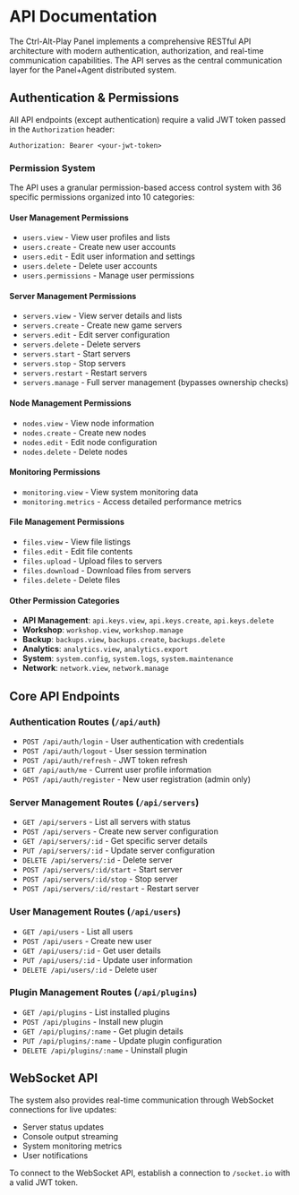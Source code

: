 # API Documentation

The Ctrl-Alt-Play Panel implements a comprehensive RESTful API architecture with modern authentication, authorization, and real-time communication capabilities. The API serves as the central communication layer for the Panel+Agent distributed system.

## Authentication & Permissions

All API endpoints (except authentication) require a valid JWT token passed in the `Authorization` header:
```
Authorization: Bearer <your-jwt-token>
```

### Permission System

The API uses a granular permission-based access control system with 36 specific permissions organized into 10 categories:

#### User Management Permissions
- `users.view` - View user profiles and lists
- `users.create` - Create new user accounts
- `users.edit` - Edit user information and settings
- `users.delete` - Delete user accounts
- `users.permissions` - Manage user permissions

#### Server Management Permissions
- `servers.view` - View server details and lists
- `servers.create` - Create new game servers
- `servers.edit` - Edit server configuration
- `servers.delete` - Delete servers
- `servers.start` - Start servers
- `servers.stop` - Stop servers
- `servers.restart` - Restart servers
- `servers.manage` - Full server management (bypasses ownership checks)

#### Node Management Permissions
- `nodes.view` - View node information
- `nodes.create` - Create new nodes
- `nodes.edit` - Edit node configuration
- `nodes.delete` - Delete nodes

#### Monitoring Permissions
- `monitoring.view` - View system monitoring data
- `monitoring.metrics` - Access detailed performance metrics

#### File Management Permissions
- `files.view` - View file listings
- `files.edit` - Edit file contents
- `files.upload` - Upload files to servers
- `files.download` - Download files from servers
- `files.delete` - Delete files

#### Other Permission Categories
- **API Management**: `api.keys.view`, `api.keys.create`, `api.keys.delete`
- **Workshop**: `workshop.view`, `workshop.manage`
- **Backup**: `backups.view`, `backups.create`, `backups.delete`
- **Analytics**: `analytics.view`, `analytics.export`
- **System**: `system.config`, `system.logs`, `system.maintenance`
- **Network**: `network.view`, `network.manage`

## Core API Endpoints

### Authentication Routes (`/api/auth`)

- `POST /api/auth/login` - User authentication with credentials
- `POST /api/auth/logout` - User session termination
- `POST /api/auth/refresh` - JWT token refresh
- `GET /api/auth/me` - Current user profile information
- `POST /api/auth/register` - New user registration (admin only)

### Server Management Routes (`/api/servers`)

- `GET /api/servers` - List all servers with status
- `POST /api/servers` - Create new server configuration
- `GET /api/servers/:id` - Get specific server details
- `PUT /api/servers/:id` - Update server configuration
- `DELETE /api/servers/:id` - Delete server
- `POST /api/servers/:id/start` - Start server
- `POST /api/servers/:id/stop` - Stop server
- `POST /api/servers/:id/restart` - Restart server

### User Management Routes (`/api/users`)

- `GET /api/users` - List all users
- `POST /api/users` - Create new user
- `GET /api/users/:id` - Get user details
- `PUT /api/users/:id` - Update user information
- `DELETE /api/users/:id` - Delete user

### Plugin Management Routes (`/api/plugins`)

- `GET /api/plugins` - List installed plugins
- `POST /api/plugins` - Install new plugin
- `GET /api/plugins/:name` - Get plugin details
- `PUT /api/plugins/:name` - Update plugin configuration
- `DELETE /api/plugins/:name` - Uninstall plugin

## WebSocket API

The system also provides real-time communication through WebSocket connections for live updates:

- Server status updates
- Console output streaming
- System monitoring metrics
- User notifications

To connect to the WebSocket API, establish a connection to `/socket.io` with a valid JWT token.